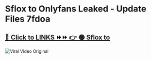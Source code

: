 
 # Sflox to Onlyfans Leaked - Update Files 7fdoa

## <h2><a href="https://clipsfans.com/Sflox_to&ref=git">🔗 Click to LINKS ⏩⏩ 👉 🟢 Sflox to </a></h2>

<a href="https://clipsfans.com/Sflox_to&ref=git" rel="nofollow" data-target="animated-image.originalLink"><img src="https://i.ibb.co.com/xMMVF88/686577567.gif" alt="Viral Video Original" style="max-width: 100%; display: inline-block;" data-target="animated-image.originalImage"></a>

